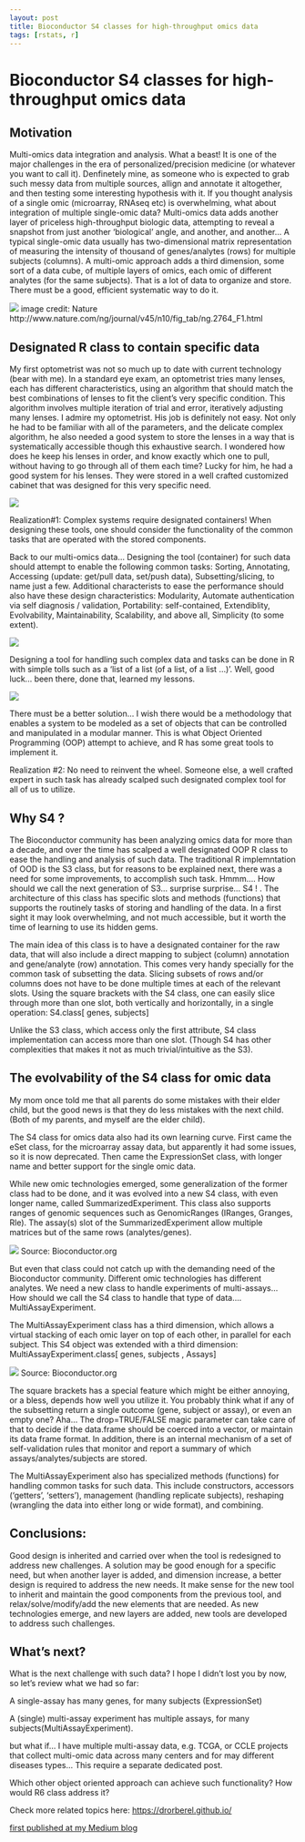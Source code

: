 ```yaml
---
layout: post
title: Bioconductor S4 classes for high-throughput omics data
tags: [rstats, r]
---
```


# Bioconductor S4 classes for high-throughput omics data

## Motivation

Multi-omics data integration and analysis. What a beast! It is one of the major challenges in the era of personalized/precision medicine (or whatever you want to call it). Denfinetely mine, as someone who is expected to grab such messy data from multiple sources, allign and annotate it altogether, and then testing some interesting hypothesis with it. If you thought analysis of a single omic (microarray, RNAseq etc) is overwhelming, what about integration of multiple single-omic data? Multi-omics data adds another layer of priceless high-throughput biologic data, attempting to reveal a snapshot from just another ‘biological’ angle, and another, and another... A typical single-omic data usually has two-dimensional matrix representation of measuring the intensity of thousand of genes/analytes (rows) for multiple subjects (columns). A multi-omic approach adds a third dimension, some sort of a data cube, of multiple layers of omics, each omic of different analytes (for the same subjects). That is a lot of data to organize and store. There must be a good, efficient systematic way to do it.


<img src="https://drorberel.github.io/img/blog/b1_1.jpeg">
image credit: Nature http://www.nature.com/ng/journal/v45/n10/fig_tab/ng.2764_F1.html


## Designated R class to contain specific data

My first optometrist was not so much up to date with current technology (bear with me). In a standard eye exam, an optometrist tries many lenses, each has different characteristics, using an algorithm that should match the best combinations of lenses to fit the client’s very specific condition. This algorithm involves multiple iteration of trial and error, iteratively adjusting many lenses. I admire my optometrist. His job is definitely not easy. Not only he had to be familiar with all of the parameters, and the delicate complex algorithm, he also needed a good system to store the lenses in a way that is systematically accessible though this exhaustive search. I wondered how does he keep his lenses in order, and know exactly which one to pull, without having to go through all of them each time? Lucky for him, he had a good system for his lenses. They were stored in a well crafted customized cabinet that was designed for this very specific need.

<img src="https://drorberel.github.io/img/blog/b1_2.jpeg">


Realization#1: Complex systems require designated containers! When designing these tools, one should consider the functionality of the common tasks that are operated with the stored components.

Back to our multi-omics data… Designing the tool (container) for such data should attempt to enable the following common tasks: Sorting, Annotating, Accessing (update: get/pull data, set/push data), Subsetting/slicing, to name just a few. Additional characterists to ease the performance should also have these design characteristics: Modularity, Automate authentication via self diagnosis / validation, Portability: self-contained, Extendiblity, Evolvability, Maintainability, Scalability, and above all, Simplicity (to some extent).

<img src="https://drorberel.github.io/img/blog/b1_3.jpeg">


Designing a tool for handling such complex data and tasks can be done in R with simple tolls such as a ‘list of a list (of a list, of a list …)’. Well, good luck... been there, done that, learned my lessons.

<img src="https://drorberel.github.io/img/blog/b1_4.jpeg">

There must be a better solution… I wish there would be a methodology that enables a system to be modeled as a set of objects that can be controlled and manipulated in a modular manner. This is what Object Oriented Programming (OOP) attempt to achieve, and R has some great tools to implement it.

Realization #2: No need to reinvent the wheel. Someone else, a well crafted expert in such task has already scalped such designated complex tool for all of us to utilize.


## Why S4 ?

The Bioconductor community has been analyzing omics data for more than a decade, and over the time has scalped a well designated OOP R class to ease the handling and analysis of such data. The traditional R implemntation of OOD is the S3 class, but for reasons to be explained next, there was a need for some improvements, to accomplish such task. Hmmm…. How should we call the next generation of S3… surprise surprise… S4 ! . The architecture of this class has specific slots and methods (functions) that supports the routinely tasks of storing and handling of the data. In a first sight it may look overwhelming, and not much accessible, but it worth the time of learning to use its hidden gems.

The main idea of this class is to have a designated container for the raw data, that will also include a direct mapping to subject (column) annotation and gene/analyte (row) annotation. This comes very handy specially for the common task of subsetting the data. Slicing subsets of rows and/or columns does not have to be done multiple times at each of the relevant slots. Using the square brackets with the S4 class, one can easily slice through more than one slot, both vertically and horizontally, in a single operation: S4.class[ genes, subjects]

Unlike the S3 class, which access only the first attribute, S4 class implementation can access more than one slot. (Though S4 has other complexities that makes it not as much trivial/intuitive as the S3).

## The evolvability of the S4 class for omic data

My mom once told me that all parents do some mistakes with their elder child, but the good news is that they do less mistakes with the next child. (Both of my parents, and myself are the elder child).

The S4 class for omics data also had its own learning curve. First came the eSet class, for the microarray assay data, but apparently it had some issues, so it is now deprecated. Then came the ExpressionSet class, with longer name and better support for the single omic data.

While new omic technologies emerged, some generalization of the former class had to be done, and it was evolved into a new S4 class, with even longer name, called SummarizedExperiment. This class also supports ranges of genomic sequences such as GenomicRanges (IRanges, Granges, Rle). The assay(s) slot of the SummarizedExperiment allow multiple matrices but of the same rows (analytes/genes).

<img src="https://drorberel.github.io/img/blog/b1_5.jpeg">
Source: Bioconductor.org

But even that class could not catch up with the demanding need of the Bioconductor community. Different omic technologies has different analytes. We need a new class to handle experiments of multi-assays… How should we call the S4 class to handle that type of data…. MultiAssayExperiment.

The MultiAssayExperiment class has a third dimension, which allows a virtual stacking of each omic layer on top of each other, in parallel for each subject. This S4 object was extended with a third dimension: MultiAssayExperiment.class[ genes, subjects , Assays]

<img src="https://drorberel.github.io/img/blog/b1_6.jpeg">
Source: Bioconductor.org

The square brackets has a special feature which might be either annoying, or a bless, depends how well you utilize it. You probably think what if any of the subsetting return a single outcome (gene, subject or assay), or even an empty one? Aha… The drop=TRUE/FALSE magic parameter can take care of that to decide if the data.frame should be coerced into a vector, or maintain its data frame format. In addition, there is an internal mechanism of a set of self-validation rules that monitor and report a summary of which assays/analytes/subjects are stored.

The MultiAssayExperiment also has specialized methods (functions) for handling common tasks for such data. This include constructors, accessors (‘getters’, ‘setters’), management (handling replicate subjects), reshaping (wrangling the data into either long or wide format), and combining.


## Conclusions:

Good design is inherited and carried over when the tool is redesigned to address new challenges. A solution may be good enough for a specific need, but when another layer is added, and dimension increase, a better design is required to address the new needs. It make sense for the new tool to inherit and maintain the good components from the previous tool, and relax/solve/modify/add the new elements that are needed. As new technologies emerge, and new layers are added, new tools are developed to address such challenges.


## What’s next?

What is the next challenge with such data? I hope I didn’t lost you by now, so let’s review what we had so far:

A single-assay has many genes, for many subjects (ExpressionSet)

A (single) multi-assay experiment has multiple assays, for many subjects(MultiAssayExperiment).

but what if… I have multiple multi-assay data, e.g. TCGA, or CCLE projects that collect multi-omic data across many centers and for may different diseases types… This require a separate dedicated post.

Which other object oriented approach can achieve such functionality? How would R6 class address it?

Check more related topics here: https://drorberel.github.io/

[first published at my Medium blog](https://medium.com/@drorberel/bioconductor-s4-classes-for-high-throughput-omic-data-fd6c304d569b)